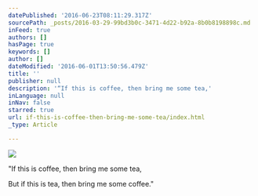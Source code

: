 ```yaml
---
datePublished: '2016-06-23T08:11:29.317Z'
sourcePath: _posts/2016-03-29-99bd3b0c-3471-4d22-b92a-8b0b8198898c.md
inFeed: true
authors: []
hasPage: true
keywords: []
author: []
dateModified: '2016-06-01T13:50:56.479Z'
title: ''
publisher: null
description: '“If this is coffee, then bring me some tea,'
inLanguage: null
inNav: false
starred: true
url: if-this-is-coffee-then-bring-me-some-tea/index.html
_type: Article

---
```

![](https://the-grid-user-content.s3-us-west-2.amazonaws.com/6672f8d7-fe13-4af4-8b31-6a9f62d23dd5.jpg)

"If this is coffee, then bring me some tea,

But if this is tea, then bring me some coffee."